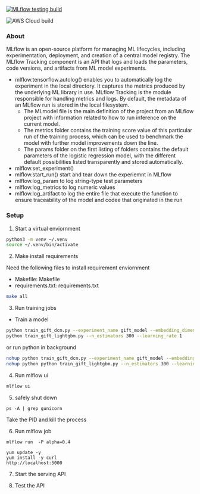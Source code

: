 [![MLflow testing build](https://github.com/tmg-ling/mlflow-tmg-ling/actions/workflows/main.yml/badge.svg)](https://github.com/tmg-ling/mlflow-tmg-ling/actions/workflows/main.yml)

![AWS Cloud build](https://codebuild.us-east-1.amazonaws.com/badges?uuid=eyJlbmNyeXB0ZWREYXRhIjoidkVqS2xWdGpvOHFCZ2hFd3BqalJoQ3gvT21GUXg1YjNxd0FFRFhyRStnSkVIT3dhNmloNksxVlNXTnBOSm8zVFQxdFFzbGNVSVZ2cHBVT3ZVb2tBOFlrPSIsIml2UGFyYW1ldGVyU3BlYyI6IjdhRnNJZ1pCN3BRKy92b0wiLCJtYXRlcmlhbFNldFNlcmlhbCI6MX0%3D&branch=main)

### About

MLflow is an open-source platform for managing ML lifecycles, including experimentation, deployment, and creation of a
central model registry. The MLflow Tracking component is an API that logs and loads the parameters, code versions, and
artifacts from ML model experiments.

- mlflow.tensorflow.autolog() enables you to automatically log the experiment in the local directory. It captures the
  metrics produced by the underlying ML library in use. MLflow Tracking is the module responsible for handling metrics
  and logs. By default, the metadata of an MLflow run is stored in the local filesystem.
    - The MLmodel file is the main definition of the project from an MLflow project with information related to how to
      run inference on the current model.
    - The metrics folder contains the training score value of this particular run of the training process, which can be
      used to benchmark the model with further model improvements down the line.
    - The params folder on the first listing of folders contains the default parameters of the logistic regression
      model, with the different default possibilities listed transparently and stored automatically.
- mlflow.set_experiment()
- mlflow.start_run() start and tear down the experiemnt in MLflow
- mlflow.log_param to log string-type test parameters
- mlflow.log_metrics to log numeric values
- mlflow.log_artifact to log the entire file that execute the function to ensure traceability of the model and codee
  that originated in the run

### Setup

1. Start a virtual enviornment

```bash
python3 -m venv ~/.venv                  
source ~/.venv/bin/activate 
```

2. Make install requirements

Need the following files to install requirement enviornment

- Makefile: Makefile
- requirements.txt: requirements.txt

```bash
make all
```

3. Run training jobs

- Train a model 
```bash
python train_gift_dcm.py --experiment_name gift_model --embedding_dimension 96 --batch_size 16384 --learning_rate 0.05
python train_gift_lightgbm.py --n_estimators 300 --learning_rate 1
```

or run python in background

```bash
nohup python train_gift_dcm.py --experiment_name gift_model --embedding_dimension 96 --batch_size 16384 --learning_rate 0.1 > nohup.out 2>&1 &
nohup python python train_gift_lightgbm.py --n_estimators 300 --learning_rate 1 > nohup.out 2>&1 &
```

4. Run mlflow ui

```bash
mlflow ui
```

5. safely shut down
```
ps -A | grep gunicorn
```
Take the PID and kill the process

6. Run mlflow job

```
mlflow run  -P alpha=0.4
```

```
yum update -y
yum install -y curl
http://localhost:5000
```

7. Start the serving API

8. Test the API
